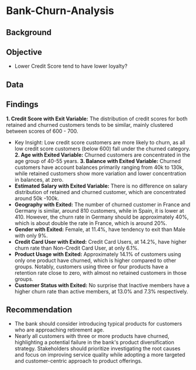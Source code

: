 # Bank-Churn-Analysis
## Background
## Objective
- Lower Credit Score tend to have lower loyalty?

## Data 
## Findings
 **1. Credit Score with Exit Variable:** The distribution of credit scores for both retained and churned customers tends to be similar, mainly clustered between scores of 600 - 700.
- Key Insight: Low credit score customers are more likely to churn, as all low credit score customers (below 600) fall under the churned category.
 **2. Age with Exited Variable:** Churned customers are concentrated in the age group of 40-55 years. 
 **3. Balance with Exited Variable:** Churned customers have account balances primarily ranging from 40k to 130k, while retained customers show more variation and lower concentration in balances, at zero.
- **Estimated Salary with Exited Variable:** There is no difference on salary distribution of retained and churned customer, which are concentrated around 50k -100k.
- **Geography with Exited:** The number of churned customer in France and Germany is similar, around 810 customers, while in Spain, it is lower at 410. However, the churn rate in Germany should be approximately 40%, which is about double the rate in France, which is around 20%.
- **Gender with Exited:** Female, at 11.4%, have tendency to exit than Male with only 9%.
- **Credit Card User with Exited:** Credit Card Users, at 14.2%, have higher churn rate than Non-Credit Card User, at only 6.1%.
- **Product Usage with Exited:** Approximately 14.1% of customers using only one product have churned, which is higher compared to other groups. Notably, customers using three or four products have a retention rate close to zero, with almost no retained customers in those groups.
- **Customer Status with Exited:** No surprise that Inactive members have a higher churn rate than active members, at 13.0% and 7.3% respectively.
## Recommendation
- The bank should consider introducing typical products for customers who are approaching retirement age.
- Nearly all customers with three or more products have churned, highlighting a potential failure in the bank's product diversification strategy. Stakeholders should prioritize investigating the root causes and focus on improving service quality while adopting a more targeted and customer-centric approach to product offerings.
